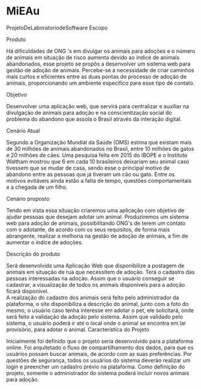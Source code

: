 # MiEAu
ProjetoDeLaboratoriodeSoftware
Escopo

Produto

Há dificuldades de ONG 's em divulgar os animais para adoções  e o número de animais em situação de risco aumenta devido ao índice de animais abandonados, esse projeto se propôs a desenvolver um sistema web para gestão de adoção de animais.
Percebe-se a necessidade de criar caminhos mais curtos e eficientes entre as duas pontas do processo de adoção de animais, proporcionando um ambiente específico para esse tipo de contato.

Objetivo

 Desenvolver uma aplicação web, que servirá para centralizar e auxiliar na divulgação de animais para adoção e na conscientização social do problema do abandono que assola o Brasil através da interação digital.

 


Cenário Atual

Segundo a Organização Mundial da Saúde (OMS) estima que existam mais de 30 milhões de animais abandonados no Brasil, entre 10 milhões de gatos e 20 milhões de cães.
Uma pesquisa feita em 2015 do IBOPE e o Instituto Waltham mostrou que 6 em cada 10 brasileiros deixariam seu animal caso tivessem que se mudar de casa, sendo esse o principal motivo de abandono entre as pessoas que já tiveram um cão ou gato. Entre os motivos evitáveis ainda estão a falta de tempo, questões comportamentais e a chegada de um filho.

Cenário proposto

Tendo em vista essa situação criaremos uma aplicação com objetivo de ajudar pessoas que desejam adotar um animal. Produziremos um sistema web para adoção de animais, possibilitando ONG's de terem um contato com o adotante,  de acordo com os seus requisitos, de forma mais abrangente, realizar a melhoria na gestão de adoção de animais, a fim de aumentar o índice de adoções.






Descrição do produto

Será desenvolvida uma Aplicação Web que disponibilize a postagem de animais em situação de rua que necessitem de adoção. 
Terá o cadastro das pessoas interessadas na adoção.  Assim que o usuário conseguir se cadastrar, a visualização de todos os animais disponíveis para a adoção ficará disponível.  
A realização do cadastro dos animais será feito pelo administrador da plataforma, o site disponibiliza a descrição do animal, junto com a foto do mesmo, o usuário caso tenha interesse em adotar o pet, ele solicitará, onde será feito a validação da adoção pelo sistema. Assim que validado pelo sistema, o usuário poderá ir até o local onde o animal se encontra em lar provisório, para adotar o animal.
Característica do Projeto

 Inicialmente foi definido que o projeto seria desenvolvido para a plataforma online. Foi arquitetado o fluxo de compartilhamento dos dados, para que os usuários possam  buscar animais, de acordo com as suas preferências.
Por questões de segurança, todos os usuários do sistema deverão realizar um login e preencher um cadastro prévio na plataforma. Como definição do projeto, somente o administrador do sistema  poderá incluir novos animais para adoção.
